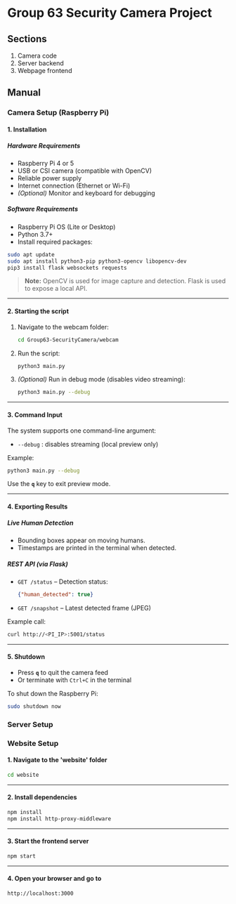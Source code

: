 # Group 63 Security Camera Project

## Sections

1. Camera code
2. Server backend
3. Webpage frontend

## Manual

### Camera Setup (Raspberry Pi)

#### 1. Installation

##### Hardware Requirements
- Raspberry Pi 4 or 5
- USB or CSI camera (compatible with OpenCV)
- Reliable power supply
- Internet connection (Ethernet or Wi-Fi)
- *(Optional)* Monitor and keyboard for debugging

##### Software Requirements
- Raspberry Pi OS (Lite or Desktop)
- Python 3.7+
- Install required packages:

```bash
sudo apt update
sudo apt install python3-pip python3-opencv libopencv-dev
pip3 install flask websockets requests
```

> **Note:** OpenCV is used for image capture and detection. Flask is used to expose a local API.

---

#### 2. Starting the script

1. Navigate to the webcam folder:
    ```bash
    cd Group63-SecurityCamera/webcam
    ```

2. Run the script:
    ```bash
    python3 main.py
    ```

3. *(Optional)* Run in debug mode (disables video streaming):
    ```bash
    python3 main.py --debug
    ```

---

#### 3. Command Input

The system supports one command-line argument:

- `--debug` : disables streaming (local preview only)

Example:
```bash
python3 main.py --debug
```

Use the **`q`** key to exit preview mode.

---

#### 4. Exporting Results

##### Live Human Detection
- Bounding boxes appear on moving humans.
- Timestamps are printed in the terminal when detected.

##### REST API (via Flask)
- `GET /status` – Detection status:
    ```json
    {"human_detected": true}
    ```
- `GET /snapshot` – Latest detected frame (JPEG)

Example call:
```bash
curl http://<PI_IP>:5001/status
```

---

#### 5. Shutdown
- Press **`q`** to quit the camera feed
- Or terminate with `Ctrl+C` in the terminal

To shut down the Raspberry Pi:
```bash
sudo shutdown now
```



### Server Setup

### Website Setup

#### 1. Navigate to the 'website' folder

```bash
cd website
```

---

#### 2. Install dependencies

```bash
npm install
npm install http-proxy-middleware
```

---

#### 3. Start the frontend server

```bash
npm start
```

---

#### 4. Open your browser and go to

```bash
http://localhost:3000
```
